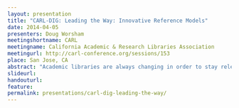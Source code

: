 ```yaml
---
layout: presentation
title: "CARL-DIG: Leading the Way: Innovative Reference Models"
date: 2014-04-05
presenters: Doug Worsham
meetingshortname: CARL
meetingname: California Academic & Research Libraries Association
meetingurl: http://carl-conference.org/sessions/153
place: San Jose, CA
abstract: "Academic libraries are always changing in order to stay relevant with the unique and dynamic needs of users. Historically, reference was offered as a single service point within the library. However, as libraries continue to evolve, we have seen variations from this “traditional” model. Many libraries are considering offering no reference desk, reference service points at different locations on campus, or reference offered from librarian offices only, among other new models. The California Academic Reference Librarians Discussion Interest Group South (CARLDIG-S) has surveyed academic libraries in California to gauge the current state of “reference as place” and invited presenters to discuss different types of reference service models. Through this discussion session, participants will have the opportunity to learn the results of CARLDIG-S’s “Reference as Place” survey, hear from presenters about the current state of reference at their own institutions, and contribute their thoughts on varied reference models. Presenters will share their own experiences of transitioning between different models, starting new service points, and the benefits and disadvantages of each model to stimulate discussion among attendees."
slideurl:
handouturl:
feature: 
permalink: presentations/carl-dig-leading-the-way/
---
```

